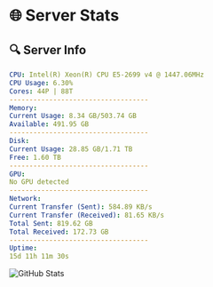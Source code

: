# 🌐 Server Stats
## 🔍 Server Info
```yaml
CPU: Intel(R) Xeon(R) CPU E5-2699 v4 @ 1447.06MHz
CPU Usage: 6.30%
Cores: 44P | 88T
-----------------------------------
Memory:
Current Usage: 8.34 GB/503.74 GB
Available: 491.95 GB
-----------------------------------
Disk:
Current Usage: 28.85 GB/1.71 TB
Free: 1.60 TB
-----------------------------------
GPU:
No GPU detected
-----------------------------------
Network:
Current Transfer (Sent): 584.89 KB/s
Current Transfer (Received): 81.65 KB/s
Total Sent: 819.62 GB
Total Received: 172.73 GB
-----------------------------------
Uptime:
15d 11h 11m 30s
```
![GitHub Stats](https://img.shields.io/badge/Updated-2025-05-05_04:20:18-blue)